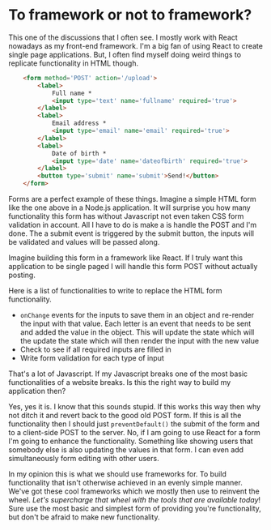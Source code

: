 # To framework or not to framework?

This one of the discussions that I often see. I mostly work with React nowadays as my front-end framework. I'm a big fan of using React to create single page applications. But, I often find myself doing weird things to replicate functionality in HTML though.
```html
	<form method='POST' action='/upload'>
		<label>
			Full name *
			<input type='text' name='fullname' required='true'>
		</label>
		<label>
			Email address *
			<input type='email' name='email' required='true'>
		</label>
		<label>
			Date of birth *
			<input type='date' name='dateofbirth' required='true'>
		</label>
		<button type='submit' name='submit'>Send!</button>
	</form>
```
Forms are a perfect example of these things. Imagine a simple HTML form like the one above in a Node.js application. It will surprise you how many functionality this form has without Javascript not even taken CSS form validation in account. All I have to do is make a is handle the POST and I'm done. The a submit event is triggered by the submit button, the inputs will be validated and values will be passed along.

Imagine building this form in a framework like React. If I truly want this application to be single paged I will handle this form POST without actually posting.

Here is a list of functionalities to write to replace the HTML form functionality.

* `onChange` events for the inputs to save them in an object and re-render the input with that value. Each letter is an event that needs to be sent and added the value in the object. This will update the state which will the update the state which will then render the input with the new value
* Check to see if all required inputs are filled in
* Write form validation for each type of input

That's a lot of Javascript. If my Javascript breaks one of the most basic functionalities of a website breaks. Is this the right way to build my application then?

Yes, yes it is. I know that this sounds stupid. If this works this way then why not ditch it and revert back to the good old POST form. If this is all the functionality then I should just `preventDefault()` the submit of the form and to a client-side POST to the server. No, if I am going to use React for a form I'm going to enhance the functionality. Something like showing users that somebody else is also updating the values in that form. I can even add simultaneously form editing with other users.

In my opinion this is what we should use frameworks for. To build functionality that isn't otherwise achieved in an evenly simple manner. We've got these cool frameworks which we mostly then use to reinvent the wheel. *Let's supercharge that wheel with the tools that are available today*! Sure use the most basic and simplest form of providing you're functionality, but don't be afraid to make new functionality.
